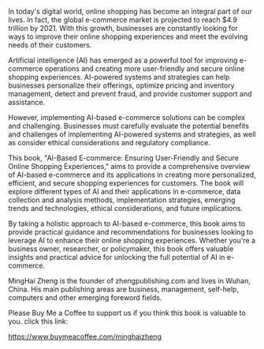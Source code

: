 
In today's digital world, online shopping has become an integral part of our lives. In fact, the global e-commerce market is projected to reach $4.9 trillion by 2021. With this growth, businesses are constantly looking for ways to improve their online shopping experiences and meet the evolving needs of their customers.

Artificial intelligence (AI) has emerged as a powerful tool for improving e-commerce operations and creating more user-friendly and secure online shopping experiences. AI-powered systems and strategies can help businesses personalize their offerings, optimize pricing and inventory management, detect and prevent fraud, and provide customer support and assistance.

However, implementing AI-based e-commerce solutions can be complex and challenging. Businesses must carefully evaluate the potential benefits and challenges of implementing AI-powered systems and strategies, as well as consider ethical considerations and regulatory compliance.

This book, "AI-Based E-commerce: Ensuring User-Friendly and Secure Online Shopping Experiences," aims to provide a comprehensive overview of AI-based e-commerce and its applications in creating more personalized, efficient, and secure shopping experiences for customers. The book will explore different types of AI and their applications in e-commerce, data collection and analysis methods, implementation strategies, emerging trends and technologies, ethical considerations, and future implications.

By taking a holistic approach to AI-based e-commerce, this book aims to provide practical guidance and recommendations for businesses looking to leverage AI to enhance their online shopping experiences. Whether you're a business owner, researcher, or policymaker, this book offers valuable insights and practical advice for unlocking the full potential of AI in e-commerce.

MingHai Zheng is the founder of zhengpublishing.com and lives in Wuhan, China. His main publishing areas are business, management, self-help, computers and other emerging foreword fields.

Please Buy Me a Coffee to support us if you think this book is valuable to you. click this link:

https://www.buymeacoffee.com/minghaizheng
